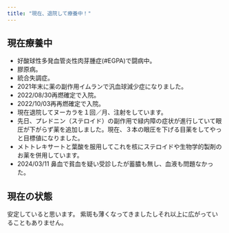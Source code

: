 ```yaml
---
title: "現在、退院して療養中！"
---
```


## 現在療養中

- 好酸球性多発血管炎性肉芽腫症(#EGPA)で闘病中。
- 膠原病。
- 統合失調症。
- 2021年末に薬の副作用イムランで汎血球減少症になりました。
- 2022/08/30再燃確定で入院。
- 2022/10/03再再燃確定で入院。
- 現在退院してヌーカラを１回／月、注射をしています。
- 先日、プレドニン（ステロイド）の副作用で緑内障の症状が進行していて眼圧が下がらず薬を追加しました。現在、３本の眼圧を下げる目薬をしてやっと目標値になりました。
- メトトレキサートと葉酸を服用してこれを核にステロイドや生物学的製剤のお薬を併用しています。
- 2024/03/11 鼻血で貧血を疑い受診したが蓄膿も無し、血液も問題なかった。

## 現在の状態

安定していると思います。
紫斑も薄くなってきましたしそれ以上に広がっていることもありません。

